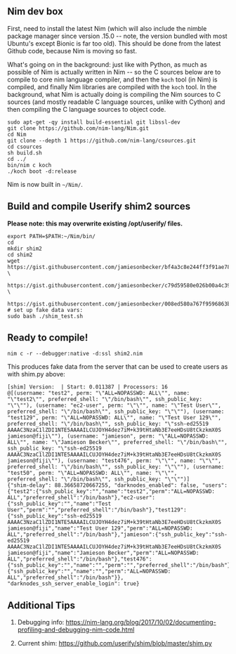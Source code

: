 ## Nim dev box

First, need to install the latest Nim (which will also include the nimble package manager since version .15.0 -- note, the version bundled with most Ubuntu's except Bionic is far too old). This should be done from the latest Github code, because Nim is moving so fast.

What's going on in the background: just like with Python, as much as possible of Nim is actually written in Nim -- so the C sources below are to compile to core nim language compiler, and then the `koch` tool (in Nim) is compiled, and finally Nim libraries are compiled with the `koch` tool. In the background, what Nim is actually doing is compiling the Nim sources to C sources (and mostly readable C language sources, unlike with Cython) and then compiling the C language sources to object code.

    sudo apt-get -qy install build-essential git libssl-dev
    git clone https://github.com/nim-lang/Nim.git
    cd Nim
    git clone --depth 1 https://github.com/nim-lang/csources.git
    cd csources
    sh build.sh
    cd ../
    bin/nim c koch
    ./koch boot -d:release

Nim is now built in `~/Nim/`. 

## Build and compile Userify shim2 sources

**Please note: this may overwrite existing /opt/userify/ files.**

    export PATH=$PATH:~/Nim/bin/
    cd
    mkdir shim2
    cd shim2
    wget https://gist.githubusercontent.com/jamiesonbecker/bf4a3c8e244ff3f91ae786ebf67cf925/raw/2983534b1ba938ef9527556b21622f1fb64e809e/shim2.nim \
      https://gist.githubusercontent.com/jamiesonbecker/c79d59580e026b00a4c39843f951898a/raw/279bb8ca606dda3672bd28f4eec4e39675f11276/post_data_to_server.nim \
      https://gist.githubusercontent.com/jamiesonbecker/008ed580a767f9596863b4020f0de4eb/raw/a34a1135935d362047d328cec3761320596f9d20/shim_test.sh
    # set up fake data vars:
    sudo bash ./shim_test.sh

## Ready to compile!

    nim c -r --debugger:native -d:ssl shim2.nim

This produces fake data from the server that can be used to create users as with shim.py above:

    [shim] Version:  | Start: 0.011387 | Processors: 16
    @[(username: "test2", perm: "\"ALL=NOPASSWD: ALL\"", name: "\"test2\"", preferred_shell: "\"/bin/bash\"", ssh_public_key: "\"\""), (username: "ec2-user", perm: "\"\"", name: "\"Test User\"", preferred_shell: "\"/bin/bash\"", ssh_public_key: "\"\""), (username: "test129", perm: "\"ALL=NOPASSWD: ALL\"", name: "\"Test User 129\"", preferred_shell: "\"/bin/bash\"", ssh_public_key: "\"ssh-ed25519 AAAAC3NzaC1lZDI1NTE5AAAAILCUJOYH4dez7iM+k39tHtaNb3E7eeHDsU8tCkzkmX0S jamieson@fiji\""), (username: "jamieson", perm: "\"ALL=NOPASSWD: ALL\"", name: "\"Jamieson Becker\"", preferred_shell: "\"/bin/bash\"", ssh_public_key: "\"ssh-ed25519 AAAAC3NzaC1lZDI1NTE5AAAAILCUJOYH4dez7iM+k39tHtaNb3E7eeHDsU8tCkzkmX0S jamieson@fiji\""), (username: "test476", perm: "\"\"", name: "\"\"", preferred_shell: "\"/bin/bash\"", ssh_public_key: "\"\""), (username: "test50", perm: "\"ALL=NOPASSWD: ALL\"", name: "\"\"", preferred_shell: "\"/bin/bash\"", ssh_public_key: "\"\"")]
    {"shim-delay": 88.36658720667255, "darknodes_enabled": false, "users": {"test2":{"ssh_public_key":"","name":"test2","perm":"ALL=NOPASSWD: ALL","preferred_shell":"/bin/bash"},"ec2-user":{"ssh_public_key":"","name":"Test User","perm":"","preferred_shell":"/bin/bash"},"test129":{"ssh_public_key":"ssh-ed25519 AAAAC3NzaC1lZDI1NTE5AAAAILCUJOYH4dez7iM+k39tHtaNb3E7eeHDsU8tCkzkmX0S jamieson@fiji","name":"Test User 129","perm":"ALL=NOPASSWD: ALL","preferred_shell":"/bin/bash"},"jamieson":{"ssh_public_key":"ssh-ed25519 AAAAC3NzaC1lZDI1NTE5AAAAILCUJOYH4dez7iM+k39tHtaNb3E7eeHDsU8tCkzkmX0S jamieson@fiji","name":"Jamieson Becker","perm":"ALL=NOPASSWD: ALL","preferred_shell":"/bin/bash"},"test476":{"ssh_public_key":"","name":"","perm":"","preferred_shell":"/bin/bash"},"test50":{"ssh_public_key":"","name":"","perm":"ALL=NOPASSWD: ALL","preferred_shell":"/bin/bash"}}, "darknodes_ssh_server_enable_login": true}


## Additional Tips

1. Debugging info:
https://nim-lang.org/blog/2017/10/02/documenting-profiling-and-debugging-nim-code.html

2. Current shim:
https://github.com/userify/shim/blob/master/shim.py
